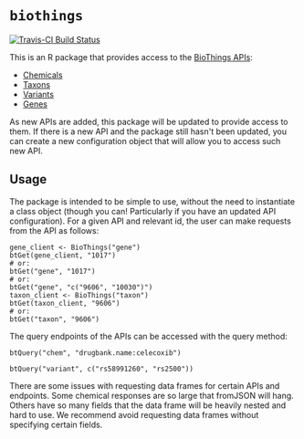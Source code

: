 # `biothings`
[![Travis-CI Build Status](https://travis-ci.org/biothings/biothings_client.R.svg?branch=master)](https://travis-ci.org/biothings/biothings_client.R)

This is an R package that provides access to the [BioThings APIs](biothings.io):
* [Chemicals](http://mychem.info/)
* [Taxons](http://t.biothings.io/)
* [Variants](http://myvariant.info/)
* [Genes](http://mygene.info/)

As new APIs are added, this package will be updated to provide access to them. If there is a new API and the package still hasn't been updated, you can create a new configuration object that will allow you to access such new API.

## Usage
The package is intended to be simple to use, without the need to instantiate a class object (though you can! Particularly if you have an updated API configuration). For a given API and relevant id, the user can make requests from the API as follows:
```
gene_client <- BioThings("gene")
btGet(gene_client, "1017")
# or:
btGet("gene", "1017")
# or:
btGet("gene", "c("9606", "10030")")
taxon_client <- BioThings("taxon")
btGet(taxon_client, "9606")
# or:
btGet("taxon", "9606")
```

The query endpoints of the APIs can be accessed with the query method:
```
btQuery("chem", "drugbank.name:celecoxib")

btQuery("variant", c("rs58991260", "rs2500"))
```

There are some issues with requesting data frames for certain APIs and endpoints. Some chemical responses are so large that fromJSON will hang. Others have so many fields that the data frame will be heavily nested and hard to use. We recommend avoid requesting data frames without specifying certain fields.
